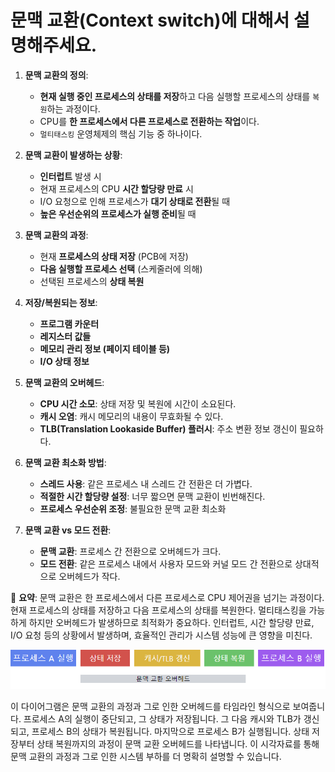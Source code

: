# 문맥 교환(Context switch)에 대해서 설명해주세요.

1. **문맥 교환의 정의**:
    - **현재 실행 중인 프로세스의 상태를 저장**하고 다음 실행할 프로세스의 상태를 `복원`하는 과정이다.
    - CPU를 **한 프로세스에서 다른 프로세스로 전환하는 작업**이다.
    - `멀티태스킹` 운영체제의 핵심 기능 중 하나이다.


2. **문맥 교환이 발생하는 상황**:
    - **인터럽트** 발생 시
    - 현재 프로세스의 CPU **시간 할당량 만료** 시
    - I/O 요청으로 인해 프로세스가 **대기 상태로 전환**될 때
    - **높은 우선순위의 프로세스가 실행 준비**될 때


3. **문맥 교환의 과정**:
    - 현재 **프로세스의 상태 저장** (PCB에 저장)
    - **다음 실행할 프로세스 선택** (스케줄러에 의해)
    - 선택된 프로세스의 **상태 복원**


4. **저장/복원되는 정보**:
    - **프로그램 카운터**
    - **레지스터 값들**
    - **메모리 관리 정보 (페이지 테이블 등)**
    - **I/O 상태 정보**


5. **문맥 교환의 오버헤드**:
    - **CPU 시간 소모**: 상태 저장 및 복원에 시간이 소요된다.
    - **캐시 오염**: 캐시 메모리의 내용이 무효화될 수 있다.
    - **TLB(Translation Lookaside Buffer) 플러시**: 주소 변환 정보 갱신이 필요하다.


6. **문맥 교환 최소화 방법**:
    - **스레드 사용**: 같은 프로세스 내 스레드 간 전환은 더 가볍다.
    - **적절한 시간 할당량 설정**: 너무 짧으면 문맥 교환이 빈번해진다.
    - **프로세스 우선순위 조정**: 불필요한 문맥 교환 최소화


7. **문맥 교환 vs 모드 전환**:
    - **문맥 교환**: 프로세스 간 전환으로 오버헤드가 크다.
    - **모드 전환**: 같은 프로세스 내에서 사용자 모드와 커널 모드 간 전환으로 상대적으로 오버헤드가 작다.


📌 **요약**: 문맥 교환은 한 프로세스에서 다른 프로세스로 CPU 제어권을 넘기는 과정이다. 현재 프로세스의 상태를 저장하고 다음 프로세스의 상태를 복원한다. 멀티태스킹을 가능하게 하지만 오버헤드가 발생하므로 최적화가 중요하다. 인터럽트, 시간 할당량 만료, I/O 요청 등의 상황에서 발생하며, 효율적인 관리가 시스템 성능에 큰 영향을 미친다.

![img.png](문맥교환.png)


이 다이어그램은 문맥 교환의 과정과 그로 인한 오버헤드를 타임라인 형식으로 보여줍니다. 프로세스 A의 실행이 중단되고, 그 상태가 저장됩니다. 그 다음 캐시와 TLB가 갱신되고, 프로세스 B의 상태가 복원됩니다. 마지막으로 프로세스 B가 실행됩니다. 상태 저장부터 상태 복원까지의 과정이 문맥 교환 오버헤드를 나타냅니다. 이 시각자료를 통해 문맥 교환의 과정과 그로 인한 시스템 부하를 더 명확히 설명할 수 있습니다.